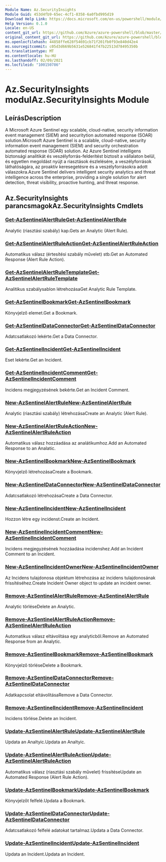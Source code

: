 ```yaml
---
Module Name: Az.SecurityInsights
Module Guid: 453d4fb9-65ec-4cf1-8358-6a0fbd995d19
Download Help Link: https://docs.microsoft.com/en-us/powershell/module/az.securityinsights
Help Version: 0.1.0
Locale: en-US
content_git_url: https://github.com/Azure/azure-powershell/blob/master/src/SecurityInsights/SecurityInsights/help/Az.SecurityInsights.md
original_content_git_url: https://github.com/Azure/azure-powershell/blob/master/src/SecurityInsights/SecurityInsights/help/Az.SecurityInsights.md
ms.openlocfilehash: 44858ffe628f54691cb71f201fb0f93e840d42e4
ms.sourcegitcommit: c05d3d669b5631e526841f47b22513d78495350b
ms.translationtype: MT
ms.contentlocale: hu-HU
ms.lasthandoff: 02/09/2021
ms.locfileid: "100150786"
---
```

# <span data-ttu-id="1dab7-101">Az.SecurityInsights modul</span><span class="sxs-lookup"><span data-stu-id="1dab7-101">Az.SecurityInsights Module</span></span>
## <span data-ttu-id="1dab7-102">Leírás</span><span class="sxs-lookup"><span data-stu-id="1dab7-102">Description</span></span>
<span data-ttu-id="1dab7-103">A Microsoft Azure Sentinel egy scalable, cloud-native, security information event management (SIEM) and securitytion automated response (SOAR) solution.</span><span class="sxs-lookup"><span data-stu-id="1dab7-103">Microsoft Azure Sentinel is a scalable, cloud-native, security information event management (SIEM) and security orchestration automated response (SOAR) solution.</span></span> <span data-ttu-id="1dab7-104">Az Azure Sentinel intelligens biztonsági analitikát és veszélyforrás-felderítést biztosít a vállalaton belül, és egyetlen megoldást nyújt a riasztások észlelésére, a veszélyforrások láthatóságára, az proaktív keresegetésre és a veszélyforrásokra adott válaszokra.</span><span class="sxs-lookup"><span data-stu-id="1dab7-104">Azure Sentinel delivers intelligent security analytics and threat intelligence across the enterprise, providing a single solution for alert detection, threat visibility, proactive hunting, and threat response.</span></span>

## <span data-ttu-id="1dab7-105">Az.SecurityInsights parancsmagok</span><span class="sxs-lookup"><span data-stu-id="1dab7-105">Az.SecurityInsights Cmdlets</span></span>
### [<span data-ttu-id="1dab7-106">Get-AzSentinelAlertRule</span><span class="sxs-lookup"><span data-stu-id="1dab7-106">Get-AzSentinelAlertRule</span></span>](Get-AzSentinelAlertRule.md)
<span data-ttu-id="1dab7-107">Analytic (riasztási szabály) kap.</span><span class="sxs-lookup"><span data-stu-id="1dab7-107">Gets an Analytic (Alert Rule).</span></span>

### [<span data-ttu-id="1dab7-108">Get-AzSentinelAlertRuleAction</span><span class="sxs-lookup"><span data-stu-id="1dab7-108">Get-AzSentinelAlertRuleAction</span></span>](Get-AzSentinelAlertRuleAction.md)
<span data-ttu-id="1dab7-109">Automatikus válasz (értesítési szabály művelet) stb.</span><span class="sxs-lookup"><span data-stu-id="1dab7-109">Get an Automated Response (Alert Rule Action).</span></span>

### [<span data-ttu-id="1dab7-110">Get-AzSentinelAlertRuleTemplate</span><span class="sxs-lookup"><span data-stu-id="1dab7-110">Get-AzSentinelAlertRuleTemplate</span></span>](Get-AzSentinelAlertRuleTemplate.md)
<span data-ttu-id="1dab7-111">Analitikus szabálysablon létrehozása</span><span class="sxs-lookup"><span data-stu-id="1dab7-111">Get Analytic Rule Template.</span></span>

### [<span data-ttu-id="1dab7-112">Get-AzSentinelBookmark</span><span class="sxs-lookup"><span data-stu-id="1dab7-112">Get-AzSentinelBookmark</span></span>](Get-AzSentinelBookmark.md)
<span data-ttu-id="1dab7-113">Könyvjelző elemet.</span><span class="sxs-lookup"><span data-stu-id="1dab7-113">Get a Bookmark.</span></span>

### [<span data-ttu-id="1dab7-114">Get-AzSentinelDataConnector</span><span class="sxs-lookup"><span data-stu-id="1dab7-114">Get-AzSentinelDataConnector</span></span>](Get-AzSentinelDataConnector.md)
<span data-ttu-id="1dab7-115">Adatcsatlakozó lekérte.</span><span class="sxs-lookup"><span data-stu-id="1dab7-115">Get a Data Connector.</span></span>

### [<span data-ttu-id="1dab7-116">Get-AzSentinelIncident</span><span class="sxs-lookup"><span data-stu-id="1dab7-116">Get-AzSentinelIncident</span></span>](Get-AzSentinelIncident.md)
<span data-ttu-id="1dab7-117">Eset lekérte.</span><span class="sxs-lookup"><span data-stu-id="1dab7-117">Get an Incident.</span></span>

### [<span data-ttu-id="1dab7-118">Get-AzSentinelIncidentComment</span><span class="sxs-lookup"><span data-stu-id="1dab7-118">Get-AzSentinelIncidentComment</span></span>](Get-AzSentinelIncidentComment.md)
<span data-ttu-id="1dab7-119">Incidens megjegyzésének bekérte.</span><span class="sxs-lookup"><span data-stu-id="1dab7-119">Get an Incident Comment.</span></span>

### [<span data-ttu-id="1dab7-120">New-AzSentinelAlertRule</span><span class="sxs-lookup"><span data-stu-id="1dab7-120">New-AzSentinelAlertRule</span></span>](New-AzSentinelAlertRule.md)
<span data-ttu-id="1dab7-121">Analytic (riasztási szabály) létrehozása</span><span class="sxs-lookup"><span data-stu-id="1dab7-121">Create an Analytic (Alert Rule).</span></span>

### [<span data-ttu-id="1dab7-122">New-AzSentinelAlertRuleAction</span><span class="sxs-lookup"><span data-stu-id="1dab7-122">New-AzSentinelAlertRuleAction</span></span>](New-AzSentinelAlertRuleAction.md)
<span data-ttu-id="1dab7-123">Automatikus válasz hozzáadása az analátikumhoz.</span><span class="sxs-lookup"><span data-stu-id="1dab7-123">Add an Automated Response to an Analatic.</span></span>

### [<span data-ttu-id="1dab7-124">New-AzSentinelBookmark</span><span class="sxs-lookup"><span data-stu-id="1dab7-124">New-AzSentinelBookmark</span></span>](New-AzSentinelBookmark.md)
<span data-ttu-id="1dab7-125">Könyvjelző létrehozása</span><span class="sxs-lookup"><span data-stu-id="1dab7-125">Create a Bookmark.</span></span>

### [<span data-ttu-id="1dab7-126">New-AzSentinelDataConnector</span><span class="sxs-lookup"><span data-stu-id="1dab7-126">New-AzSentinelDataConnector</span></span>](New-AzSentinelDataConnector.md)
<span data-ttu-id="1dab7-127">Adatcsatlakozó létrehozása</span><span class="sxs-lookup"><span data-stu-id="1dab7-127">Create a Data Connector.</span></span>

### [<span data-ttu-id="1dab7-128">New-AzSentinelIncident</span><span class="sxs-lookup"><span data-stu-id="1dab7-128">New-AzSentinelIncident</span></span>](New-AzSentinelIncident.md)
<span data-ttu-id="1dab7-129">Hozzon létre egy incidenst.</span><span class="sxs-lookup"><span data-stu-id="1dab7-129">Create an Incident.</span></span>

### [<span data-ttu-id="1dab7-130">New-AzSentinelIncidentComment</span><span class="sxs-lookup"><span data-stu-id="1dab7-130">New-AzSentinelIncidentComment</span></span>](New-AzSentinelIncidentComment.md)
<span data-ttu-id="1dab7-131">Incidens megjegyzésének hozzáadása incidenshez.</span><span class="sxs-lookup"><span data-stu-id="1dab7-131">Add an Incident Comment to an Incident.</span></span>

### [<span data-ttu-id="1dab7-132">New-AzSentinelIncidentOwner</span><span class="sxs-lookup"><span data-stu-id="1dab7-132">New-AzSentinelIncidentOwner</span></span>](New-AzSentinelIncidentOwner.md)
<span data-ttu-id="1dab7-133">Az Incidens tulajdonosa objektum létrehozása az incidens tulajdonosának frissítéséhez.</span><span class="sxs-lookup"><span data-stu-id="1dab7-133">Create Incident Owner object to update an incident owner.</span></span>

### [<span data-ttu-id="1dab7-134">Remove-AzSentinelAlertRule</span><span class="sxs-lookup"><span data-stu-id="1dab7-134">Remove-AzSentinelAlertRule</span></span>](Remove-AzSentinelAlertRule.md)
<span data-ttu-id="1dab7-135">Analytic törlése</span><span class="sxs-lookup"><span data-stu-id="1dab7-135">Delete an Analytic.</span></span>

### [<span data-ttu-id="1dab7-136">Remove-AzSentinelAlertRuleAction</span><span class="sxs-lookup"><span data-stu-id="1dab7-136">Remove-AzSentinelAlertRuleAction</span></span>](Remove-AzSentinelAlertRuleAction.md)
<span data-ttu-id="1dab7-137">Automatikus válasz eltávolítása egy analyticből.</span><span class="sxs-lookup"><span data-stu-id="1dab7-137">Remove an Automated Response from an Analytic.</span></span>

### [<span data-ttu-id="1dab7-138">Remove-AzSentinelBookmark</span><span class="sxs-lookup"><span data-stu-id="1dab7-138">Remove-AzSentinelBookmark</span></span>](Remove-AzSentinelBookmark.md)
<span data-ttu-id="1dab7-139">Könyvjelző törlése</span><span class="sxs-lookup"><span data-stu-id="1dab7-139">Delete a Bookmark.</span></span>

### [<span data-ttu-id="1dab7-140">Remove-AzSentinelDataConnector</span><span class="sxs-lookup"><span data-stu-id="1dab7-140">Remove-AzSentinelDataConnector</span></span>](Remove-AzSentinelDataConnector.md)
<span data-ttu-id="1dab7-141">Adatkapcsolat eltávolítása</span><span class="sxs-lookup"><span data-stu-id="1dab7-141">Remove a Data Connector.</span></span>

### [<span data-ttu-id="1dab7-142">Remove-AzSentinelIncident</span><span class="sxs-lookup"><span data-stu-id="1dab7-142">Remove-AzSentinelIncident</span></span>](Remove-AzSentinelIncident.md)
<span data-ttu-id="1dab7-143">Incidens törlése.</span><span class="sxs-lookup"><span data-stu-id="1dab7-143">Delete an Incident.</span></span>

### [<span data-ttu-id="1dab7-144">Update-AzSentinelAlertRule</span><span class="sxs-lookup"><span data-stu-id="1dab7-144">Update-AzSentinelAlertRule</span></span>](Update-AzSentinelAlertRule.md)
<span data-ttu-id="1dab7-145">Updata an Analtyic.</span><span class="sxs-lookup"><span data-stu-id="1dab7-145">Updata an Analtyic.</span></span>

### [<span data-ttu-id="1dab7-146">Update-AzSentinelAlertRuleAction</span><span class="sxs-lookup"><span data-stu-id="1dab7-146">Update-AzSentinelAlertRuleAction</span></span>](Update-AzSentinelAlertRuleAction.md)
<span data-ttu-id="1dab7-147">Automatikus válasz (riasztási szabály művelet) frissítése</span><span class="sxs-lookup"><span data-stu-id="1dab7-147">Update an Automated Response (Alert Rule Action).</span></span>

### [<span data-ttu-id="1dab7-148">Update-AzSentinelBookmark</span><span class="sxs-lookup"><span data-stu-id="1dab7-148">Update-AzSentinelBookmark</span></span>](Update-AzSentinelBookmark.md)
<span data-ttu-id="1dab7-149">Könyvjelzőt felfelé.</span><span class="sxs-lookup"><span data-stu-id="1dab7-149">Updata a Bookmark.</span></span>

### [<span data-ttu-id="1dab7-150">Update-AzSentinelDataConnector</span><span class="sxs-lookup"><span data-stu-id="1dab7-150">Update-AzSentinelDataConnector</span></span>](Update-AzSentinelDataConnector.md)
<span data-ttu-id="1dab7-151">Adatcsatlakozó felfelé adatokat tartalmaz.</span><span class="sxs-lookup"><span data-stu-id="1dab7-151">Updata a Data Connector.</span></span>

### [<span data-ttu-id="1dab7-152">Update-AzSentinelIncident</span><span class="sxs-lookup"><span data-stu-id="1dab7-152">Update-AzSentinelIncident</span></span>](Update-AzSentinelIncident.md)
<span data-ttu-id="1dab7-153">Updata an Incident.</span><span class="sxs-lookup"><span data-stu-id="1dab7-153">Updata an Incident.</span></span>
